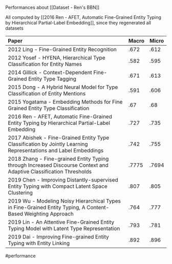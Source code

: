 Performances about [[Dataset - Ren's BBN]]

All computed by [[2016 Ren - AFET, Automatic Fine-Grained Entity Typing by Hierarchical Partial-Label Embedding]], since they regenerated all datasets

 | Paper                                                                                                              | Macro | Micro |
 |:------------------------------------------------------------------------------------------------------------------ | ----- | ----- |
 | 2012 Ling - Fine-Grained Entity Recognition                                                                        | .672  | .612  |
 | 2012 Yosef - HYENA, Hierarchical Type Classification for Entity Names                                              | .582  | .595  |
 | 2014 Gillick - Context-Dependent Fine-Grained Entity Type Tagging                                                  | .671  | .613  |
 | 2015 Dong - A Hybrid Neural Model for Type Classification of Entity Mentions                                       | .591  | .606  |
 | 2015 Yogatama - Embedding Methods for Fine Grained Entity Type Classification                                      | .67   | .68   |
 | 2016 Ren - AFET, Automatic Fine-Grained Entity Typing by Hierarchical Partial-Label Embedding                      | .727  | .735  |
 | 2017 Abishek - Fine-Grained Entity Type Classification by Jointly Learning Representations and Label Embeddings    | .742  | .755  |
 | 2018 Zhang - Fine-grained Entity Typing through Increased Discourse Context and Adaptive Classification Thresholds | .7775 | .7694 |
 | 2019 Chen - Improving Distantly-supervised Entity Typing with Compact Latent Space Clustering                      | .807  | .805  |
 | 2019 Wu - Modeling Noisy Hierarchical Types in Fine-Grained Entity Typing, A Content-Based Weighting Approach      | .764  | .777  |
 | 2019 Lin - An Attentive Fine-Grained Entity Typing Model with Latent Type Representation                           | .793  | .781  |
 | 2019 Dai - Improving Fine-grained Entity Typing with Entity Linking                                                | .892  | .896  | 

#performance 